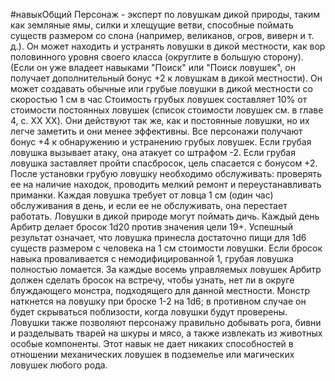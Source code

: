#навыкОбщий
Персонаж - эксперт по ловушкам дикой природы, таким как земляные ямы, силки и хлещущие ветви, способные поймать существ размером со слона (например, великанов, огров, виверн и т. д.). Он может находить и устранять ловушки в дикой местности, как вор половинного уровня своего класса (округлите в большую сторону). (Если он уже владеет навыками "Поиск" или "Поиск ловушек", он получает дополнительный бонус +2 к ловушкам в дикой местности). Он может создавать обычные или грубые ловушки в дикой местности со скоростью 1 см в час
Стоимость грубых ловушек составляет 10% от стоимости постоянных ловушек (список стоимости ловушек см. в главе 4, с. XX XX). Они действуют так же, как и постоянные ловушки, но их легче заметить и они менее эффективны. Все персонажи получают бонус +4 к обнаружению и устранению грубых ловушек. Если грубая ловушка вызывает атаку, она атакует со штрафом -2. Если грубая ловушка заставляет пройти спасбросок, цель спасается с бонусом +2. После установки грубую ловушку необходимо обслуживать: проверять ее на наличие находок, проводить мелкий ремонт и переустанавливать приманки. Каждая ловушка требует от ловца 1 см (один час) обслуживания в день, и если ее не обслуживать, она перестает работать.
Ловушки в дикой природе могут поймать дичь. Каждый день Арбитр делает бросок 1d20 против значения цели 19+. Успешный результат означает, что ловушка принесла достаточно пищи для 1d6 существ размером с человека на 1 см стоимости ловушки. Если бросок навыка проваливается с немодифицированной 1, грубая ловушка полностью ломается. За каждые восемь управляемых ловушек Арбитр должен сделать бросок на встречу, чтобы узнать, нет ли в округе блуждающего монстра, подходящего для данной местности. Монстр наткнется на ловушку при броске 1-2 на 1d6; в противном случае он будет скрываться поблизости, когда ловушки будут проверены.
Ловушки также позволяют персонажу правильно добывать рога, бивни и разделывать тварей на шкуры и мясо, а также извлекать из животных особые компоненты. Этот навык не дает никаких способностей в отношении механических ловушек в подземелье или магических ловушек любого рода.
